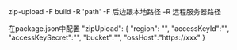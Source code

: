 zip-upload -F build -R 'path'
-F 后边跟本地路径
-R 远程服务器路径

在package.json中配置
"zipUpload": {
    "region": "",
    "accessKeyId":"",
    "accessKeySecret":"",
    "bucket":"",
    "ossHost":"https://xxx"
}